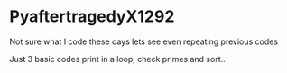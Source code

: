 # PyaftertragedyX1292
Not sure what I code these days lets see even repeating previous codes

Just 3 basic codes print in a loop, check primes and sort..
